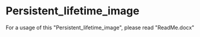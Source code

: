 # Persistent_lifetime_image

For a usage of this "Persistent_lifetime_image", please read "ReadMe.docx" 
